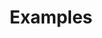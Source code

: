 ---
title: Examples
redirect: https://github.com/open-telemetry/opentelemetry-ruby/tree/main/examples
manualLinkTarget: _blank
_build: { render: link }
weight: 60
---